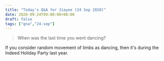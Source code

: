 ```yaml
---
title: "Today's Q&A for Jiayee (24 Sep 2020)"
date: 2020-09-24T09:00:00+08:00
draft: false
tags: ["qna","24-sep"]
---
```

> When was the last time you went dancing?

If you consider random movement of limbs as dancing, then it's during the Indeed Holiday Party last year.
